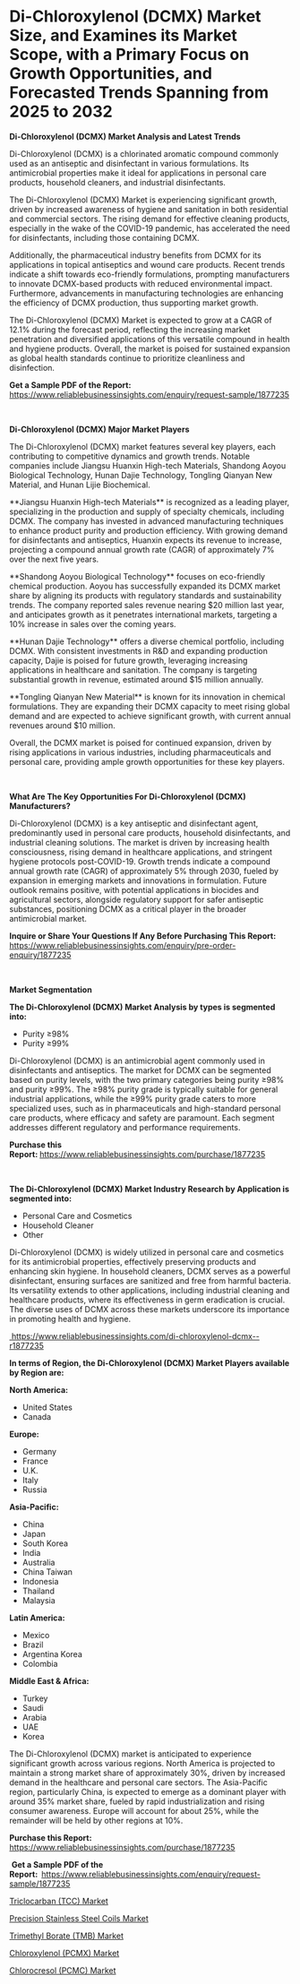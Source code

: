 <p><h1>Di-Chloroxylenol (DCMX) Market Size, and Examines its Market Scope, with a Primary Focus on Growth Opportunities, and Forecasted Trends Spanning from 2025 to 2032</h1></p><p><strong>Di-Chloroxylenol (DCMX) Market Analysis and Latest Trends</strong></p>
<p><p>Di-Chloroxylenol (DCMX) is a chlorinated aromatic compound commonly used as an antiseptic and disinfectant in various formulations. Its antimicrobial properties make it ideal for applications in personal care products, household cleaners, and industrial disinfectants. </p><p>The Di-Chloroxylenol (DCMX) Market is experiencing significant growth, driven by increased awareness of hygiene and sanitation in both residential and commercial sectors. The rising demand for effective cleaning products, especially in the wake of the COVID-19 pandemic, has accelerated the need for disinfectants, including those containing DCMX. </p><p>Additionally, the pharmaceutical industry benefits from DCMX for its applications in topical antiseptics and wound care products. Recent trends indicate a shift towards eco-friendly formulations, prompting manufacturers to innovate DCMX-based products with reduced environmental impact. Furthermore, advancements in manufacturing technologies are enhancing the efficiency of DCMX production, thus supporting market growth.</p><p>The Di-Chloroxylenol (DCMX) Market is expected to grow at a CAGR of 12.1% during the forecast period, reflecting the increasing market penetration and diversified applications of this versatile compound in health and hygiene products. Overall, the market is poised for sustained expansion as global health standards continue to prioritize cleanliness and disinfection.</p></p>
<p><strong>Get a Sample PDF of the Report:&nbsp;</strong> <a href="https://www.reliablebusinessinsights.com/enquiry/request-sample/1877235?utm_campaign=57&utm_medium=2&utm_source=Github&utm_content=ia&utm_term=04022025&utm_id=di-chloroxylenol-dcmx">https://www.reliablebusinessinsights.com/enquiry/request-sample/1877235</a></p>
<p>&nbsp;</p>
<p><strong>Di-Chloroxylenol (DCMX) Major Market Players</strong></p>
<p><p>The Di-Chloroxylenol (DCMX) market features several key players, each contributing to competitive dynamics and growth trends. Notable companies include Jiangsu Huanxin High-tech Materials, Shandong Aoyou Biological Technology, Hunan Dajie Technology, Tongling Qianyan New Material, and Hunan Lijie Biochemical.</p><p>**Jiangsu Huanxin High-tech Materials** is recognized as a leading player, specializing in the production and supply of specialty chemicals, including DCMX. The company has invested in advanced manufacturing techniques to enhance product purity and production efficiency. With growing demand for disinfectants and antiseptics, Huanxin expects its revenue to increase, projecting a compound annual growth rate (CAGR) of approximately 7% over the next five years.</p><p>**Shandong Aoyou Biological Technology** focuses on eco-friendly chemical production. Aoyou has successfully expanded its DCMX market share by aligning its products with regulatory standards and sustainability trends. The company reported sales revenue nearing $20 million last year, and anticipates growth as it penetrates international markets, targeting a 10% increase in sales over the coming years.</p><p>**Hunan Dajie Technology** offers a diverse chemical portfolio, including DCMX. With consistent investments in R&D and expanding production capacity, Dajie is poised for future growth, leveraging increasing applications in healthcare and sanitation. The company is targeting substantial growth in revenue, estimated around $15 million annually.</p><p>**Tongling Qianyan New Material** is known for its innovation in chemical formulations. They are expanding their DCMX capacity to meet rising global demand and are expected to achieve significant growth, with current annual revenues around $10 million.</p><p>Overall, the DCMX market is poised for continued expansion, driven by rising applications in various industries, including pharmaceuticals and personal care, providing ample growth opportunities for these key players.</p></p>
<p>&nbsp;</p>
<p><strong>What Are The Key Opportunities For Di-Chloroxylenol (DCMX) Manufacturers?</strong></p>
<p><p>Di-Chloroxylenol (DCMX) is a key antiseptic and disinfectant agent, predominantly used in personal care products, household disinfectants, and industrial cleaning solutions. The market is driven by increasing health consciousness, rising demand in healthcare applications, and stringent hygiene protocols post-COVID-19. Growth trends indicate a compound annual growth rate (CAGR) of approximately 5% through 2030, fueled by expansion in emerging markets and innovations in formulation. Future outlook remains positive, with potential applications in biocides and agricultural sectors, alongside regulatory support for safer antiseptic substances, positioning DCMX as a critical player in the broader antimicrobial market.</p></p>
<p><strong>Inquire or Share Your Questions If Any Before Purchasing This Report:</strong> <a href="https://www.reliablebusinessinsights.com/enquiry/pre-order-enquiry/1877235?utm_campaign=57&utm_medium=2&utm_source=Github&utm_content=ia&utm_term=04022025&utm_id=di-chloroxylenol-dcmx">https://www.reliablebusinessinsights.com/enquiry/pre-order-enquiry/1877235</a></p>
<p>&nbsp;</p>
<p><strong>Market Segmentation</strong></p>
<p><strong>The Di-Chloroxylenol (DCMX) Market Analysis by types is segmented into:</strong></p>
<p><ul><li>Purity ≥98%</li><li>Purity ≥99%</li></ul></p>
<p><p>Di-Chloroxylenol (DCMX) is an antimicrobial agent commonly used in disinfectants and antiseptics. The market for DCMX can be segmented based on purity levels, with the two primary categories being purity ≥98% and purity ≥99%. The ≥98% purity grade is typically suitable for general industrial applications, while the ≥99% purity grade caters to more specialized uses, such as in pharmaceuticals and high-standard personal care products, where efficacy and safety are paramount. Each segment addresses different regulatory and performance requirements.</p></p>
<p><strong>Purchase this Report:&nbsp;</strong><a href="https://www.reliablebusinessinsights.com/purchase/1877235?utm_campaign=57&utm_medium=2&utm_source=Github&utm_content=ia&utm_term=04022025&utm_id=di-chloroxylenol-dcmx">https://www.reliablebusinessinsights.com/purchase/1877235</a></p>
<p>&nbsp;</p>
<p><strong>The Di-Chloroxylenol (DCMX) Market Industry Research by Application is segmented into:</strong></p>
<p><ul><li>Personal Care and Cosmetics</li><li>Household Cleaner</li><li>Other</li></ul></p>
<p><p>Di-Chloroxylenol (DCMX) is widely utilized in personal care and cosmetics for its antimicrobial properties, effectively preserving products and enhancing skin hygiene. In household cleaners, DCMX serves as a powerful disinfectant, ensuring surfaces are sanitized and free from harmful bacteria. Its versatility extends to other applications, including industrial cleaning and healthcare products, where its effectiveness in germ eradication is crucial. The diverse uses of DCMX across these markets underscore its importance in promoting health and hygiene.</p></p>
<p><a href="https://www.reliablebusinessinsights.com/di-chloroxylenol-dcmx--r1877235?utm_campaign=57&utm_medium=2&utm_source=Github&utm_content=ia&utm_term=04022025&utm_id=di-chloroxylenol-dcmx">&nbsp;https://www.reliablebusinessinsights.com/di-chloroxylenol-dcmx--r1877235</a></p>
<p><strong>In terms of Region, the Di-Chloroxylenol (DCMX) Market Players available by Region are:</strong></p>
<p>
    <p> <strong> North America: </strong>
        <ul>
            <li>United States</li>
            <li>Canada</li>
        </ul>
        </p> 
    <p> <strong> Europe: </strong>
        <ul>
            <li>Germany</li>
            <li>France</li>
            <li>U.K.</li>
            <li>Italy</li>
            <li>Russia</li>
        </ul>
        </p> 
    <p> <strong> Asia-Pacific: </strong>
        <ul>
            <li>China</li>
            <li>Japan</li>
            <li>South Korea</li>
            <li>India</li>
            <li>Australia</li>
            <li>China Taiwan</li>
            <li>Indonesia</li>
            <li>Thailand</li>
            <li>Malaysia</li>
        </ul>
        </p> 
    <p> <strong> Latin America: </strong>
        <ul>
            <li>Mexico</li>
            <li>Brazil</li>
            <li>Argentina Korea</li>
            <li>Colombia</li>
        </ul>
        </p> 
    <p> <strong> Middle East & Africa: </strong>
        <ul>
            <li>Turkey</li>
            <li>Saudi</li>
            <li>Arabia</li>
            <li>UAE</li>
            <li>Korea</li>
        </ul>
    </p>
    </p>
<p><p>The Di-Chloroxylenol (DCMX) market is anticipated to experience significant growth across various regions. North America is projected to maintain a strong market share of approximately 30%, driven by increased demand in the healthcare and personal care sectors. The Asia-Pacific region, particularly China, is expected to emerge as a dominant player with around 35% market share, fueled by rapid industrialization and rising consumer awareness. Europe will account for about 25%, while the remainder will be held by other regions at 10%.</p></p>
<p><strong>Purchase this Report: </strong><a href="https://www.reliablebusinessinsights.com/purchase/1877235?utm_campaign=57&utm_medium=2&utm_source=Github&utm_content=ia&utm_term=04022025&utm_id=di-chloroxylenol-dcmx">https://www.reliablebusinessinsights.com/purchase/1877235</a></p>
<p>&nbsp;<strong>Get a Sample PDF of the Report:&nbsp;&nbsp;</strong><a href="https://www.reliablebusinessinsights.com/enquiry/request-sample/1877235?utm_campaign=57&utm_medium=2&utm_source=Github&utm_content=ia&utm_term=04022025&utm_id=di-chloroxylenol-dcmx">https://www.reliablebusinessinsights.com/enquiry/request-sample/1877235</a></p>
<p><strong></strong></p>
<p><p><a href="https://github.com/jandedaboy1/Market-Research-Report-List-1/blob/main/triclocarban-tcc-market.md?utm_campaign=57&utm_medium=2&utm_source=Github&utm_content=ia&utm_term=04022025&utm_id=di-chloroxylenol-dcmx">Triclocarban (TCC) Market</a></p><p><a href="https://github.com/rahebeinum/Market-Research-Report-List-1/blob/main/precision-stainless-steel-coils-market.md?utm_campaign=57&utm_medium=2&utm_source=Github&utm_content=ia&utm_term=04022025&utm_id=di-chloroxylenol-dcmx">Precision Stainless Steel Coils Market</a></p><p><a href="https://github.com/vilehoaguy/Market-Research-Report-List-1/blob/main/trimethyl-borate-tmb-market.md?utm_campaign=57&utm_medium=2&utm_source=Github&utm_content=ia&utm_term=04022025&utm_id=di-chloroxylenol-dcmx">Trimethyl Borate (TMB) Market</a></p><p><a href="https://github.com/djarixneoza/Market-Research-Report-List-1/blob/main/chloroxylenol-pcmx-market.md?utm_campaign=57&utm_medium=2&utm_source=Github&utm_content=ia&utm_term=04022025&utm_id=di-chloroxylenol-dcmx">Chloroxylenol (PCMX) Market</a></p><p><a href="https://github.com/sapsaidamary/Market-Research-Report-List-1/blob/main/chlorocresol-pcmc-market.md?utm_campaign=57&utm_medium=2&utm_source=Github&utm_content=ia&utm_term=04022025&utm_id=di-chloroxylenol-dcmx">Chlorocresol (PCMC) Market</a></p></p>
